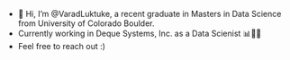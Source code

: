 - 👋 Hi, I’m @VaradLuktuke, a recent graduate in Masters in Data Science from University of Colorado Boulder.
- Currently working in Deque Systems, Inc. as a Data Scienist 📊🤖🦾
- Feel free to reach out :)


<!---
VaradLuktuke/VaradLuktuke is a ✨ special ✨ repository because its `README.md` (this file) appears on your GitHub profile.
You can click the Preview link to take a look at your changes.
--->
